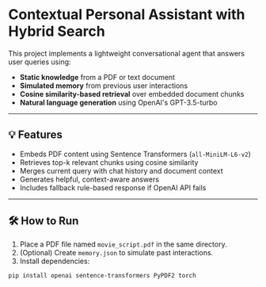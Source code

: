# Contextual Personal Assistant with Hybrid Search

This project implements a lightweight conversational agent that answers user queries using:
- **Static knowledge** from a PDF or text document
- **Simulated memory** from previous user interactions
- **Cosine similarity-based retrieval** over embedded document chunks
- **Natural language generation** using OpenAI's GPT-3.5-turbo

---

## 💡 Features
- Embeds PDF content using Sentence Transformers (`all-MiniLM-L6-v2`)
- Retrieves top-k relevant chunks using cosine similarity
- Merges current query with chat history and document context
- Generates helpful, context-aware answers
- Includes fallback rule-based response if OpenAI API fails

---

## 🛠 How to Run

1. Place a PDF file named `movie_script.pdf` in the same directory.
2. (Optional) Create `memory.json` to simulate past interactions.
3. Install dependencies:

```bash
pip install openai sentence-transformers PyPDF2 torch
